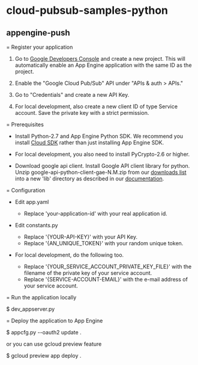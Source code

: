 cloud-pubsub-samples-python
===========================

appengine-push
--------------

= Register your application

1. Go to [Google Developers Console][1] and create a new project. This
   will automatically enable an App Engine application with the same
   ID as the project.

2. Enable the "Google Cloud Pub/Sub" API under "APIs & auth > APIs."

3. Go to "Credentials" and create a new API Key.

4. For local development, also create a new client ID of type Service
   account. Save the private key with a strict permission.

= Prerequisites

- Install Python-2.7 and App Engine Python SDK. We recommend you
  install [Cloud SDK][2] rather than just installing App Engine SDK.

- For local development, you also need to install PyCrypto-2.6 or
  higher.

- Download google api client.
  Install Google API client library for python. Unzip
  google-api-python-client-gae-N.M.zip from our [downloads list][3]
  into a new 'lib' directory as described in our [documentation][4].

= Configuration

- Edit app.yaml
    - Replace 'your-application-id' with your real application id.

- Edit constants.py
    - Replace '{YOUR-API-KEY}' with your API Key.
    - Replace '{AN_UNIQUE_TOKEN}' with your random unique token.

- For local development, do the following too.
    - Replace '{YOUR_SERVICE_ACCOUNT_PRIVATE_KEY_FILE}' with the
      filename of the private key of your service account.
    - Replace '{SERVICE-ACCOUNT-EMAIL}' with the e-mail address of
      your service account.


= Run the application locally

  $ dev_appserver.py

= Deploy the application to App Engine

  $ appcfg.py --oauth2 update .

  or you can use gcloud preview feature

  $ gcloud preview app deploy .


[1]: https://console.developers.google.com/project
[2]: https://developers.google.com/cloud/sdk/
[3]: https://code.google.com/p/google-api-python-client/downloads/list
[4]: https://developers.google.com/api-client-library/python/start/installation

